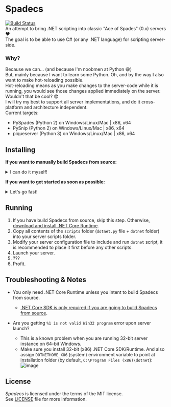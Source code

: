 # Spadecs
[![Build Status](https://github.com/Conticop/Spadecs/workflows/CI/badge.svg?branch=master)](https://github.com/Conticop/Spadecs/commits/master)  
An attempt to bring .NET scripting into classic "Ace of Spades" (0.x) servers ❤️  
The goal is to be able to use C# (or any .NET language) for scripting server-side.  

### Why?
Because we can... (and because I'm noobmen at Python 😆)  
But, mainly because I want to learn some Python. Oh, and by the way I also want to make hot-reloading possible.  
Hot-reloading means as you make changes to the server-code while it is running, you would see those changes applied immediately on the server. Wouldn't that be cool? 😎  
I will try my best to support all server implementations, and do it cross-platform and architecture independent.  
Current targets:  
- PySpades (Python 2) on Windows/Linux/Mac | x86, x64
- PySnip (Python 2) on Windows/Linux/Mac | x86, x64
- piqueserver (Python 3) on Windows/Linux/Mac | x86, x64

## Installing
**If you want to manually build Spadecs from source:**
<details>
  <summary>I can do it myself!</summary>

  ### Building
  1. Install .NET Core SDK (3.0 or higher), [using latest available is highly recommended](https://dotnet.microsoft.com/download/dotnet-core).
  2. [Download](https://github.com/Conticop/Spadecs/archive/master.zip) **or** Clone the repository (using `git clone https://github.com/Conticop/Spadecs`).
     * If you choose to download via zip: After downloading, extract the zip archive to preferable location, and open a command prompt (Terminal) inside the folder.
     * If you choose to clone: After cloning, open the folder (`cd Spadecs`).
  3. Run `dotnet build Spadecs`.

  If there are no errors, the output binaries shall be located in a new [`dotnet` folder under scripts](/scripts).  
  If you made it this far, you are ready to proceed to [Running section](#running).
</details>

**If you want to get started as soon as possible:**
<details>
  <summary>Let's go fast!</summary>

  ### Steps
  1. [Download the latest precompiled release](https://github.com/Conticop/Spadecs/releases/latest) for your system.

  Jump to [Running section](#running).
</details>

## Running
1. If you have build Spadecs from source, skip this step. Otherwise, [download and install .NET Core Runtime](https://dotnet.microsoft.com/download/dotnet-core/current/runtime).
2. Copy all contents of the `scripts` folder (`dotnet.py` file + `dotnet` folder) into your server scripts folder.
3. Modify your server configuration file to include and run `dotnet` script, it is recommended to place it first before any other scripts.
4. Launch your server.
5. ???
6. Profit.

## Troubleshooting & Notes
- You only need .NET Core Runtime unless you intent to build Spadecs from source.  
    * [.NET Core SDK is only required if you are going to build Spadecs from source](https://dotnet.microsoft.com/download).  

- Are you getting `%1 is not valid Win32 program` error upon server launch?  
    * This is a known problem when you are running 32-bit server instance on 64-bit Windows.  
    * Make sure you install 32-bit (x86) .NET Core SDK/Runtime. And also assign `DOTNETHOME_X86` (system) environment variable to point at installation folder (by default, `C:\Program Files (x86)\dotnet`):  
    ![image](https://user-images.githubusercontent.com/58798963/74741057-6dc02800-525c-11ea-9af3-b85bd5daa4ec.png)

## License
*Spadecs* is licensed under the terms of the MIT license.  
See [LICENSE](/LICENSE) file for more information.
